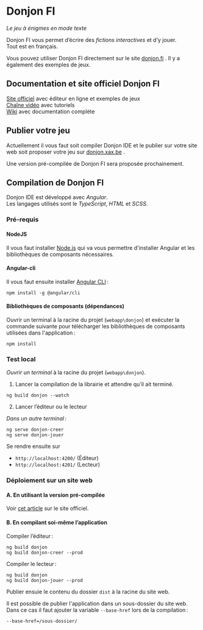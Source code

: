 # Donjon FI

*Le jeu à énigmes en mode texte*

Donjon FI vous permet d’écrire des *fictions interactives* et d’y jouer.\
Tout est en français.

Vous pouvez utiliser Donjon FI directement sur le site [donjon.fi](https://donjon.fi) . Il y a également des exemples de jeux.

## Documentation et site officiel Donjon FI

<a href="https://donjon.fi/" target="_blank">Site officiel</a> avec éditeur en ligne et exemples de jeux\
<a href="https://vimeo.com/channels/1676422" target="_blank">Chaîne vidéo</a>  avec tutoriels\
<a href="https://donjon.fi/doc/v2/" target="_blank">Wiki</a> avec documentation complète

## Publier votre jeu

Actuellement il vous faut soit compiler Donjon IDE et le publier sur votre site web soit proposer votre jeu sur [donjon.xax.be](https://donjon.xax.be) .

Une version pré-compilée de Donjon FI sera proposée prochainement.

## Compilation de Donjon FI

Donjon IDE est développé avec *Angular*.\
Les langages utilisés sont le *TypeScript*, *HTML* et *SCSS*.

### Pré-requis

#### NodeJS

Il vous faut installer [Node.js](https://nodejs.org) qui va vous permettre d'installer Angular et les bibliothèques de composants nécessaires.

#### Angular-cli

Il vous faut ensuite installer [Angular CLI](https://cli.angular.io) :
```shell
npm install -g @angular/cli
```

#### Bibliothèques de composants (dépendances)

Ouvrir un terminal à la racine du projet (`webapp\donjon`) et exécuter la commande suivante pour télécharger les bibliothèques de composants utilisées dans l'application :
```shell
npm install
```

### Test local

*Ouvrir un terminal* à la racine du projet (`webapp\donjon`).

1. Lancer la compilation de la librairie et attendre qu’il ait terminé.

```shell
ng build donjon --watch
```
2. Lancer l’éditeur ou le lecteur

*Dans un autre terminal :*

```shell
ng serve donjon-creer
ng serve donjon-jouer
```


Se rendre ensuite sur 
- `http://localhost:4200/` (Éditeur)
- `http://localhost:4201/` (Lecteur)



### Déploiement sur un site web

#### A. En utilisant la version pré-compilée
Voir 
[cet article](https://donjon.fi/publier.html) sur le site officiel.

#### B. En compilant soi-même l’application
Compiler l’éditeur :
```shell
ng build donjon
ng build donjon-creer --prod
```

Compiler le lecteur :
```shell
ng build donjon
ng build donjon-jouer --prod
```

Publier ensuie le contenu du dossier `dist` à la racine du site web.

Il est possible de publier l'application dans un sous-dossier du site web. Dans ce cas il faut ajouter la variable `--base-href` lors de la compilation :
```shell
--base-href=/sous-dossier/
```

